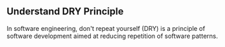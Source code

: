 ## Understand DRY Principle
In software engineering, don't repeat yourself (DRY) is a principle of software development aimed at reducing repetition of software patterns.
